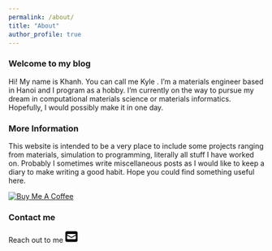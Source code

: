 ```yaml
---
permalink: /about/
title: "About"
author_profile: true
---
```

### Welcome to my blog

Hi! My name is Khanh. You can call me Kyle . 
I’m a materials engineer based in Hanoi and I program as a hobby. I’m currently on the way to pursue my dream in computational materials science or materials informatics. Hopefully, I would possibly make it in one day.

### More Information
This website is intended to be a very place to include some projects ranging from materials, simulation to programming, literally all stuff I have worked on. Probably I sometimes write miscellaneous posts as I would like to keep a diary to make writing a good habit. Hope you could find something useful here.

<a href="https://buymeacoffee.com/nvabl" target="_blank"><img src="https://cdn.buymeacoffee.com/buttons/default-orange.png" alt="Buy Me A Coffee" height="41" width="174"></a>

### Contact me
Reach out to me [<img src="/assets/images/email-icon.svg" width="24" height="24">](mailto:kyle.19nv@gmail.com)
